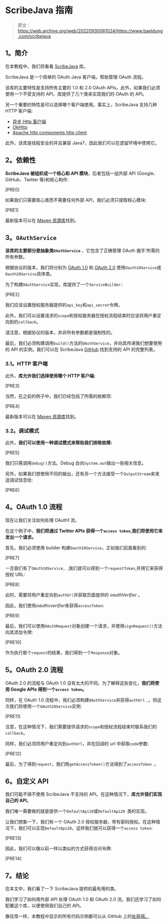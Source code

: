 # ScribeJava 指南

> 原文：<https://web.archive.org/web/20220930061024/https://www.baeldung.com/scribejava>

## **1。简介**

在本教程中，我们将看看 [ScribeJava](https://web.archive.org/web/20221208143837/https://github.com/scribejava/scribejava) 库。

ScribeJava 是一个简单的 OAuth Java 客户端，帮助管理 OAuth 流程。

该库的主要特性是支持所有主要的 1.0 和 2.0 OAuth APIs。此外，如果我们必须使用一个不受支持的 API，库提供了几个类来实现我们的 OAuth 的 API。

另一个重要的特性是可以选择哪个客户端使用。事实上，ScribeJava 支持几种 HTTP 客户端:

*   [异步 Http 客户端](/web/20221208143837/https://www.baeldung.com/async-http-client)
*   [OkHttp](/web/20221208143837/https://www.baeldung.com/guide-to-okhttp)
*   [Apache http components http client](https://web.archive.org/web/20221208143837/https://hc.apache.org/httpcomponents-client-5.1.x/)

此外，该库是线程安全的并且兼容 Java7，因此我们可以在遗留环境中使用它。

## **2。依赖性**

**ScribeJava 被组织成一个核心和 API 模块**，后者包括一组外部 API (Google、GitHub、Twitter 等)和核心构件:

[PRE0]

如果我们只需要核心类而不需要任何外部 API，我们必须只提取核心模块:

[PRE1]

最新版本可以在 [Maven 资源库](https://web.archive.org/web/20221208143837/https://search.maven.org/search?q=scribejava-core)找到。

## **3。`OAuthService`**

**该库的主要部分是抽象类`OAuthService`** ，它包含了正确管理 OAuth 握手’所需的所有参数。

根据协议的版本，我们将分别为 [OAuth 1.0](https://web.archive.org/web/20221208143837/https://tools.ietf.org/html/rfc5849) 和 [OAuth 2.0](https://web.archive.org/web/20221208143837/https://tools.ietf.org/html/rfc6749) 使用`Oauth10Service`或`Oauth20Service`具体类。

为了构建`OAuthService`实现，库提供了一个`ServiceBuilder:`

[PRE2]

我们应该设置授权服务器提供的`api_key`和`api_secret`令牌。

此外，我们可以设置请求的`scope`和授权服务器在授权流程结束时应该将用户重定向到的`callback`。

请注意，根据协议的版本，并非所有参数都是强制性的。

最后，我们必须构建调用`build()`方法的`OAuthService`，并向其传递我们想要使用的 API 的实例。我们可以在 ScribeJava [GitHub](https://web.archive.org/web/20221208143837/https://github.com/scribejava/scribejava) 找到支持的 API 的完整列表。

### **3.1。HTTP 客户端**

此外，**库允许我们选择使用哪个 HTTP 客户端:**

[PRE3]

当然，在之前的例子中，我们已经包括了所需的依赖项:

[PRE4]

最新版本可以在 [Maven 资源库](https://web.archive.org/web/20221208143837/https://mvnrepository.com/artifact/com.github.scribejava)找到。

### **3.2。调试模式**

此外，**我们可以使用一种调试模式来帮助我们排除故障:**

[PRE5]

我们只需调用`debug()`方法。Debug 会向`System.out`输出一些相关信息。

另外，如果我们想使用不同的输出，还有另一个方法接受一个`OutputStream`来发送调试信息给:

[PRE6]

## **4。OAuth 1.0 流程**

现在让我们关注如何处理 OAuth1 流。

在这个例子中，**我们将通过 Twitter APIs 获得一个`access token`,我们将使用它来发出一个请求。**

首先，我们必须使用 builder 构建`Oauth10Service`，正如我们前面看到的:

[PRE7]

一旦我们有了`OAuth10Service, `,我们就可以得到一个`requestToken`,并用它来获得授权 URL:

[PRE8]

此时，需要将用户重定向到`authUrl`并获取页面提供的 *oauthVerifier* 。

因此，我们使用*oauthcverifier*来获得`accessToken`:

[PRE9]

最后，我们可以使用`OAuthRequest`对象创建一个请求，并使用`signRequest()`方法向其添加令牌:

[PRE10]

作为执行那个`request`的结果，我们得到一个`Response`对象。

## **5。OAuth 2.0 流程**

OAuth 2.0 的流程与 OAuth 1.0 没有太大的不同。为了解释这些变化，**我们将使用 Google APIs 得到一个`access token`。**

同样，在 OAuth 1.0 流程中，我们必须构建`OAuthService`并获得`authUrl` `,`，但这次我们将使用一个`OAuth20Service`实例:

[PRE11]

注意，在这种情况下，我们需要提供请求的`scope`和授权流程结束时联系我们的`callback`。

同样，我们必须将用户重定向到`authUrl`，并在回调的 url 中获取`code`参数:

[PRE12]

最后，为了得到`request`，我们用`getAccessToken()`方法得到了`accessToken `。

## **6。自定义 API**

我们可能不得不使用 ScribeJava 不支持的 API。在这种情况下，**库允许我们实现自己的 API**。

我们唯一需要做的就是提供一个`DefaultApi10`或`DefaultApi20 `类的实现。

让我们想象一下，我们有一个 OAuth 2.0 授权服务器，带有密码授权。在这种情况下，我们可以实现`DefaultApi20`，这样我们就可以获得一个`access token`:

[PRE13]

因此，我们可以像以前一样以类似的方式获得访问令牌:

[PRE14]

## **7。结论**

在本文中，我们看了一下 ScribeJava 提供的最有用的类。

我们学习了如何用外部 API 处理 OAuth 1.0 和 OAuth 2.0 流。我们还学习了如何配置这个库，以便使用我们自己的 API。

像往常一样，本教程中显示的所有代码示例都可以从 GitHub 上的[处获得。](https://web.archive.org/web/20221208143837/https://github.com/eugenp/tutorials/tree/master/libraries-security)